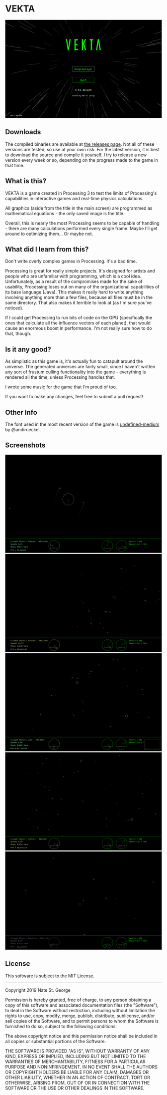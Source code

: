 # VEKTA

![Main menu screen](data/info/2019.2.23/menu.png)

## Downloads
The compiled binaries are available at [the releases page](https://github.com/StGerGer/vekta-processing/releases). Not all of these versions are tested, so use at your own risk. For the latest version, it is best to download the source and compile it yourself. I try to release a new version every week or so, depending on the progress made to the game in that time.

## What is this?
VEKTA is a game created in Processing 3 to test the limits of Processing's capabilities in interactive games and real-time physics calculations.

All graphics (aside from the title in the main screen) are programmed as mathematical equations - the only saved image is the title.

Overall, this is nearly the most Processing seems to be capable of handling - there are many calculations performed every single frame. Maybe I'll get around to optimizing them... Or maybe not.

## What did I learn from this?
Don't write overly complex games in Processing. It's a bad time.

Processing is great for really simple projects. It's designed for artists and people who are unfamiliar with programming, which is a cool idea. Unfortunately, as a result of the compromises made for the sake of usability, Processing loses out on many of the organizational capabilities of its base language (Java).
This makes it really hard to write anything involving anything more than a few files, because all files must be in the same directory. That also makes it terrible to look at (as I'm sure you've noticed).

If I could get Processing to run bits of code on the GPU (specifically the ones that calculate all the influence vectors of each planet), that would cause an enormous boost in performance. I'm not really sure how to do that, though.

## Is it any good?
As simplistic as this game is, it's actually fun to catapult around the universe. The generated universes are fairly small, since I haven't written any sort of frustum culling functionality into the game - everything is rendered all the time, unless Processing handles that.

I wrote some music for the game that I'm proud of too.

If you want to make any changes, feel free to submit a pull request!

## Other Info
The font used in the most recent version of the game is [undefined-medium](https://github.com/andirueckel/undefined-medium/releases) by @andirueckel.

## Screenshots

![Slingshotting around a huge planet](data/info/2019.2.23/slingshot.png)
![Zoomed out gameplay](data/info/2019.2.23/zoomedout.png)
![A busy universe](data/info/2019.2.23/busyuniverse.png)
![Lots of tiny planets](data/info/2019.2.23/smallplanets.png)
![Gigatron!](data/info/2019.2.23/gigatron.png)

## License
This software is subject to the MIT License.

 ---
 
Copyright 2019 Nate St. George

Permission is hereby granted, free of charge, to any person obtaining a copy of this software and associated documentation files (the "Software"), to deal in the Software without restriction, including without limitation the rights to use, copy, modify, merge, publish, distribute, sublicense, and/or sell copies of the Software, and to permit persons to whom the Software is furnished to do so, subject to the following conditions:

The above copyright notice and this permission notice shall be included in all copies or substantial portions of the Software.

THE SOFTWARE IS PROVIDED "AS IS", WITHOUT WARRANTY OF ANY KIND, EXPRESS OR IMPLIED, INCLUDING BUT NOT LIMITED TO THE WARRANTIES OF MERCHANTABILITY, FITNESS FOR A PARTICULAR PURPOSE AND NONINFRINGEMENT. IN NO EVENT SHALL THE AUTHORS OR COPYRIGHT HOLDERS BE LIABLE FOR ANY CLAIM, DAMAGES OR OTHER LIABILITY, WHETHER IN AN ACTION OF CONTRACT, TORT OR OTHERWISE, ARISING FROM, OUT OF OR IN CONNECTION WITH THE SOFTWARE OR THE USE OR OTHER DEALINGS IN THE SOFTWARE.
